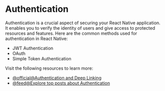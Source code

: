 # Authentication

Authentication is a crucial aspect of securing your React Native application. It enables you to verify the identity of users and give access to protected resources and features. Here are the common methods used for authentication in React Native:

- JWT Authentication
- OAuth
- Simple Token Authentication

Visit the following resources to learn more:

- [@official@Authentication and Deep Linking](https://reactnative.dev/docs/security#authentication-and-deep-linking)
- [@feed@Explore top posts about Authentication](https://app.daily.dev/tags/authentication?ref=roadmapsh)
